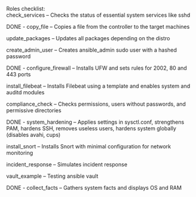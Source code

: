 Roles checklist:  
check_services – Checks the status of essential system services like sshd

DONE - copy_file – Copies a file from the controller to the target machines

update_packages – Updates all packages depending on the distro

create_admin_user – Creates ansible_admin sudo user with a hashed password

DONE - configure_firewall – Installs UFW and sets rules for 2002, 80 and 443 ports

install_filebeat – Installs Filebeat using a template and enables system and auditd modules

compliance_check – Checks permissions, users without passwords, and permissive directories

DONE - system_hardening – Applies settings in sysctl.conf, strengthens PAM, hardens SSH, removes useless users, hardens system globally (disables avahi, cups)

install_snort – Installs Snort with minimal configuration for network monitoring

incident_response – Simulates incident response

vault_example – Testing ansible vault

DONE - collect_facts – Gathers system facts and displays OS and RAM
